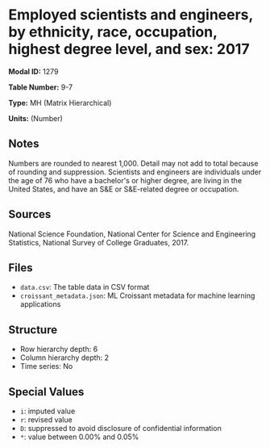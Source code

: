 # Employed scientists and engineers, by ethnicity, race, occupation, highest degree level, and sex: 2017

**Modal ID:** 1279

**Table Number:** 9-7

**Type:** MH (Matrix Hierarchical)

**Units:** (Number)

## Notes

Numbers are rounded to nearest 1,000. Detail may not add to total because of rounding and suppression. Scientists and engineers are individuals under the age of 76 who have a bachelor's or higher degree, are living in the United States, and have an S&E or S&E-related degree or occupation.

## Sources

National Science Foundation, National Center for Science and Engineering Statistics, National Survey of College Graduates, 2017.

## Files

- `data.csv`: The table data in CSV format
- `croissant_metadata.json`: ML Croissant metadata for machine learning applications

## Structure

- Row hierarchy depth: 6
- Column hierarchy depth: 2
- Time series: No

## Special Values

- `i`: imputed value
- `r`: revised value
- `D`: suppressed to avoid disclosure of confidential information
- `*`: value between 0.00% and 0.05%
